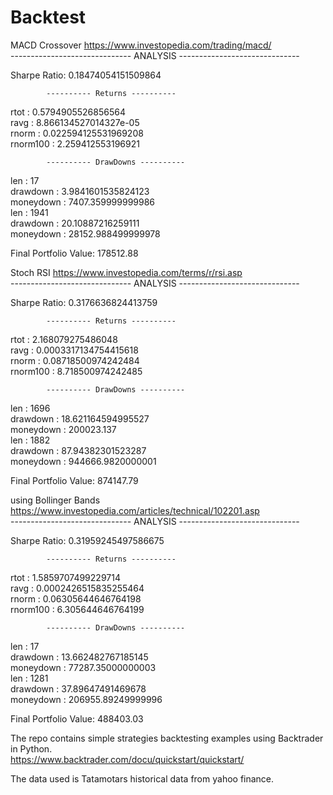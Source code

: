 # Backtest


MACD Crossover  https://www.investopedia.com/trading/macd/      
     ------------------------------ ANALYSIS ------------------------------  


Sharpe Ratio: 0.18474054151509864  

            ---------- Returns ----------  
rtot : 0.5794905526856564  
ravg : 8.866134527014327e-05  
rnorm : 0.022594125531969208  
rnorm100 : 2.259412553196921  

            ---------- DrawDowns ----------  
len : 17  
drawdown : 3.9841601535824123  
moneydown : 7407.359999999986  
len : 1941  
drawdown : 20.10887216259111  
moneydown : 28152.988499999978  


Final Portfolio Value: 178512.88  


Stoch RSI    https://www.investopedia.com/terms/r/rsi.asp  
     ------------------------------ ANALYSIS ------------------------------  


Sharpe Ratio: 0.3176636824413759  

            ---------- Returns ----------  
rtot : 2.168079275486048  
ravg : 0.0003317134754415618  
rnorm : 0.08718500974242484  
rnorm100 : 8.718500974242485  

            ---------- DrawDowns ----------  
len : 1696  
drawdown : 18.621164594995527  
moneydown : 200023.137  
len : 1882  
drawdown : 87.94382301523287  
moneydown : 944666.9820000001  


Final Portfolio Value: 874147.79  


using Bollinger Bands    https://www.investopedia.com/articles/technical/102201.asp  
     ------------------------------ ANALYSIS ------------------------------  


Sharpe Ratio: 0.31959245497586675  

            ---------- Returns ----------  
rtot : 1.5859707499229714  
ravg : 0.0002426515835255464  
rnorm : 0.06305644646764198  
rnorm100 : 6.305644646764199  

            ---------- DrawDowns ----------  
len : 17  
drawdown : 13.662482767185145  
moneydown : 77287.35000000003  
len : 1281  
drawdown : 37.89647491469678  
moneydown : 206955.89249999996  


Final Portfolio Value: 488403.03  




The repo contains simple strategies backtesting examples using Backtrader in Python.  
https://www.backtrader.com/docu/quickstart/quickstart/



The data used is Tatamotars historical data from yahoo finance.  


